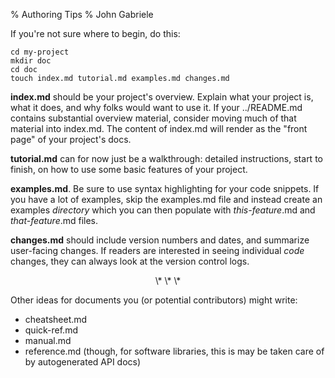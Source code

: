 % Authoring Tips
% John Gabriele

If you're not sure where to begin, do this:

~~~
cd my-project
mkdir doc
cd doc
touch index.md tutorial.md examples.md changes.md
~~~

**index.md** should be your project's overview. Explain what your
project is, what it does, and why folks would want to use it.  If your
../README.md contains substantial overview material, consider moving
much of that material into index.md. The content of index.md will
render as the "front page" of your project's docs.

**tutorial.md** can for now just be a walkthrough: detailed
instructions, start to finish, on how to use some basic features of
your project.

**examples.md**. Be sure to use syntax highlighting for your code
snippets. If you have a lot of examples, skip the examples.md file and
instead create an examples *directory* which you can then populate
with *this-feature*.md and *that-feature*.md files.

**changes.md** should include version numbers and dates, and summarize
user-facing changes. If readers are interested in seeing individual
*code* changes, they can always look at the version control logs.

<center>\* \* \*</center>

Other ideas for documents you (or potential contributors) might write:

  * cheatsheet.md
  * quick-ref.md
  * manual.md
  * reference.md (though, for software libraries, this is may be taken
    care of by autogenerated API docs)
